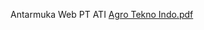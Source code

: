 Antarmuka Web PT ATI [Agro Tekno Indo.pdf](https://github.com/user-attachments/files/18568682/Agro.Tekno.Indo.pdf)
